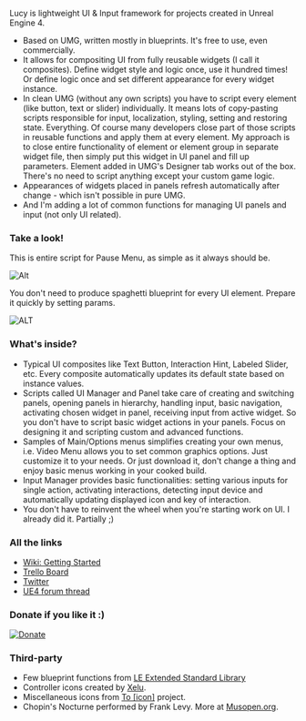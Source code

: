 Lucy is lightweight UI & Input framework for projects created in Unreal Engine 4. 
* Based on UMG, written mostly in blueprints. It's free to use, even commercially.
* It allows for compositing UI from fully reusable widgets (I call it composites). Define widget style and logic once, use it hundred times! Or define logic once and set different appearance for every widget instance.
* In clean UMG (without any own scripts) you have to script every element (like button, text or slider) individually. It means lots of copy-pasting scripts responsible for input, localization, styling, setting and restoring state. Everything. Of course many developers close part of those scripts in reusable functions and apply them at every element. My approach is to close entire functionality of element or element group in separate widget file, then simply put this widget in UI panel and fill up parameters. Element added in UMG's Designer tab works out of the box. There's no need to script anything except your custom game logic.
* Appearances of widgets placed in panels refresh automatically after change - which isn't possible in pure UMG.
* And I'm adding a lot of common functions for managing UI panels and input (not only UI related).

### Take a look!
This is entire script for Pause Menu, as simple as it always should be.

![Alt](http://i.imgur.com/Y0VAygC.png "Pause Menu")

You don't need to produce spaghetti blueprint for every UI element. Prepare it quickly by setting params.

![ALT](http://i.imgur.com/2e31OQV.png "Params")

### What's inside?
* Typical UI composites like Text Button, Interaction Hint, Labeled Slider, etc. Every composite automatically updates its default state based on instance values.
* Scripts called UI Manager and Panel take care of creating and switching panels, opening panels in hierarchy, handling input, basic navigation, activating chosen widget in panel, receiving input from active widget. So you don't have to script basic widget actions in your panels. Focus on designing it and scripting custom and advanced functions.
* Samples of Main/Options menus simplifies creating your own menus, i.e. Video Menu allows you to set common graphics options. Just customize it to your needs. Or just download it, don't change a thing and enjoy basic menus working in your cooked build.
* Input Manager provides basic functionalities: setting various inputs for single action, activating interactions, detecting input device and automatically updating displayed icon and key of interaction.
* You don't have to reinvent the wheel when you're starting work on UI. I already did it. Partially ;)

### All the links
* [Wiki: Getting Started](https://github.com/kjustynski/Lucy/wiki/Getting-Started)
* [Trello Board](https://trello.com/b/p4HZ0RuB/lucy)
* [Twitter](https://twitter.com/kjustynski)
* [UE4 forum thread](https://forums.unrealengine.com/showthread.php?120313-FREE-Lucy-lightweight-UI-amp-Input-framework)

### Donate if you like it :)
[![Donate](https://www.paypal.com/en_US/i/btn/btn_donateCC_LG.gif)](https://www.paypal.com/cgi-bin/webscr?cmd=_s-xclick&hosted_button_id=LDSUHMU28QRRL)

### Third-party 
* Few blueprint functions from [LE Extended Standard Library](https://www.unrealengine.com/marketplace/low-entry-extended-standard-library)
* Controller icons created by [Xelu](http://opengameart.org/content/free-keyboard-and-controllers-prompts-pack).
* Miscellaneous icons from  [To [icon]](http://www.toicon.com/about) project.
* Chopin's Nocturne performed by Frank Levy. More at [Musopen.org](https://musopen.org/music/245/frederic-chopin/nocturnes-op-9/).

